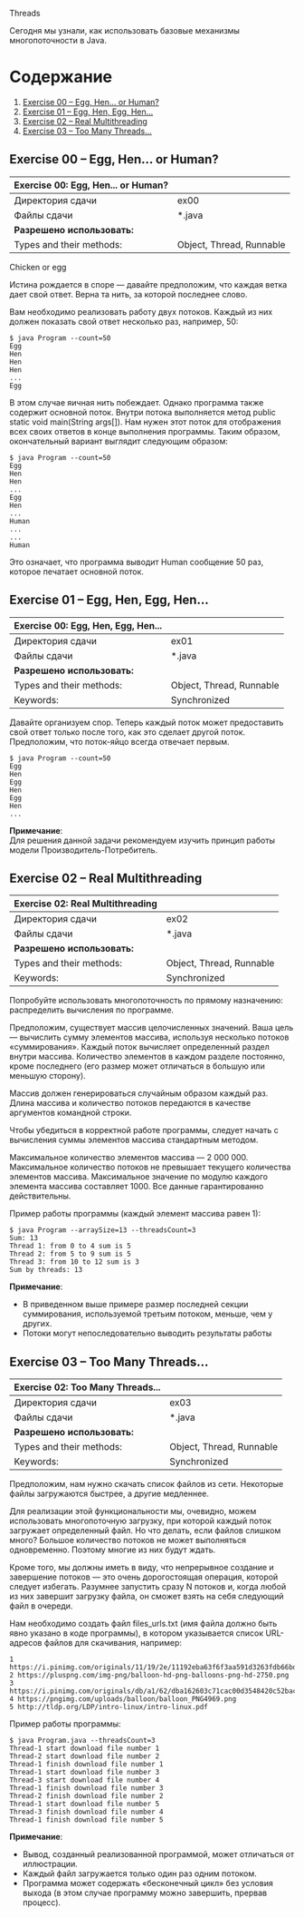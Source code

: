 Threads

Сегодня мы узнали, как использовать базовые механизмы многопоточности в Java.

# Содержание


1. [Exercise 00 – Egg, Hen... or Human?]()
2. [Exercise 01 – Egg, Hen, Egg, Hen...]()
3. [Exercise 02 – Real Multithreading]()
4. [Exercise 03 – Too Many Threads...]()


## Exercise 00 – Egg, Hen... or Human?

| Exercise 00: Egg, Hen... or Human? |                           |
|------------------------------------|---------------------------|
| Директория сдачи                   | 	ex00                     |
| Файлы сдачи                 <br/>  | 	*.java                   |
| **Разрешено использовать:**        |                           |
| Types and their methods:           | 	Object, Thread, Runnable |

Chicken or egg

Истина рождается в споре — давайте предположим, что каждая ветка дает свой ответ. Верна та нить, за которой последнее слово.

Вам необходимо реализовать работу двух потоков. Каждый из них должен показать свой ответ несколько раз, например, 50:

```
$ java Program --count=50
Egg
Hen
Hen
Hen
...
Egg
```

В этом случае яичная нить побеждает. Однако программа также содержит основной поток. Внутри потока выполняется метод public static void main(String args[]). Нам нужен этот поток для отображения всех своих ответов в конце выполнения программы. Таким образом, окончательный вариант выглядит следующим образом:

```
$ java Program --count=50
Egg
Hen
Hen
...
Egg
Hen
...
Human
...
...
Human
```

Это означает, что программа выводит Human сообщение 50 раз, которое печатает основной поток.


## Exercise 01 – Egg, Hen, Egg, Hen...

| Exercise 00: Egg, Hen, Egg, Hen... |                          |
|------------------------------------|--------------------------|
| Директория сдачи                   | 	ex01                    |
| Файлы сдачи                        | *.java                   |
| **Разрешено использовать:**        |                          |
| Types and their methods:           | Object, Thread, Runnable |
| Keywords:                          | 	Synchronized            |

Давайте организуем спор. Теперь каждый поток может предоставить свой ответ только после того, как это сделает другой поток. Предположим, что поток-яйцо всегда отвечает первым.

```
$ java Program --count=50
Egg
Hen
Egg
Hen
Egg
Hen
...
```

**Примечание**:<br>
Для решения данной задачи рекомендуем изучить принцип работы модели Производитель-Потребитель.


## Exercise 02 – Real Multithreading

| Exercise 02: Real Multithreading |                          |
|----------------------------------|--------------------------|
| Директория сдачи                 | 	ex02                    |
| Файлы сдачи                      | *.java                   |
| **Разрешено использовать:**      |                          |
| Types and their methods:         | Object, Thread, Runnable |
| Keywords:                        | Synchronized             |

Попробуйте использовать многопоточность по прямому назначению: распределить вычисления по программе.

Предположим, существует массив целочисленных значений. Ваша цель — вычислить сумму элементов массива, используя несколько потоков «суммирования». Каждый поток вычисляет определенный раздел внутри массива. Количество элементов в каждом разделе постоянно, кроме последнего (его размер может отличаться в большую или меньшую сторону).

Массив должен генерироваться случайным образом каждый раз. Длина массива и количество потоков передаются в качестве аргументов командной строки.


Чтобы убедиться в корректной работе программы, следует начать с вычисления суммы элементов массива стандартным методом.

Максимальное количество элементов массива — 2 000 000. Максимальное количество потоков не превышает текущего количества элементов массива. Максимальное значение по модулю каждого элемента массива составляет 1000. Все данные гарантированно действительны.

Пример работы программы (каждый элемент массива равен 1):
```
$ java Program --arraySize=13 --threadsCount=3
Sum: 13
Thread 1: from 0 to 4 sum is 5
Thread 2: from 5 to 9 sum is 5
Thread 3: from 10 to 12 sum is 3
Sum by threads: 13
```

**Примечание**:

- В приведенном выше примере размер последней секции суммирования, используемой третьим потоком, меньше, чем у других.
- Потоки могут непоследовательно выводить результаты работы


## Exercise 03 – Too Many Threads...

| Exercise 02: Too Many Threads... |                           |
|----------------------------------|---------------------------|
| Директория сдачи	                | ex03                      |
| Файлы сдачи	                     | *.java                    |
| **Разрешено использовать:**      |                           |
| Types and their methods:         | 	Object, Thread, Runnable |
| Keywords:                        | 	Synchronized             |

Предположим, нам нужно скачать список файлов из сети. Некоторые файлы загружаются быстрее, а другие медленнее.

Для реализации этой функциональности мы, очевидно, можем использовать многопоточную загрузку, при которой каждый поток загружает определенный файл. Но что делать, если файлов слишком много? Большое количество потоков не может выполняться одновременно. Поэтому многие из них будут ждать.

Кроме того, мы должны иметь в виду, что непрерывное создание и завершение потоков — это очень дорогостоящая операция, которой следует избегать. Разумнее запустить сразу N потоков и, когда любой из них завершит загрузку файла, он сможет взять на себя следующий файл в очереди.

Нам необходимо создать файл files_urls.txt (имя файла должно быть явно указано в коде программы), в котором указывается список URL-адресов файлов для скачивания, например:

```
1 https://i.pinimg.com/originals/11/19/2e/11192eba63f6f3aa591d3263fdb66bd5.jpg
2 https://pluspng.com/img-png/balloon-hd-png-balloons-png-hd-2750.png
3 https://i.pinimg.com/originals/db/a1/62/dba162603c71cac00d3548420c52bac6.png
4 https://pngimg.com/uploads/balloon/balloon_PNG4969.png
5 http://tldp.org/LDP/intro-linux/intro-linux.pdf
```

Пример работы программы:

```
$ java Program.java --threadsCount=3
Thread-1 start download file number 1
Thread-2 start download file number 2
Thread-1 finish download file number 1
Thread-1 start download file number 3
Thread-3 start download file number 4
Thread-1 finish download file number 3
Thread-2 finish download file number 2
Thread-1 start download file number 5
Thread-3 finish download file number 4
Thread-1 finish download file number 5
```

**Примечание**:

- Вывод, созданный реализованной программой, может отличаться от иллюстрации.
- Каждый файл загружается только один раз одним потоком.
- Программа может содержать «бесконечный цикл» без условия выхода (в этом случае программу можно завершить, прервав процесс).
